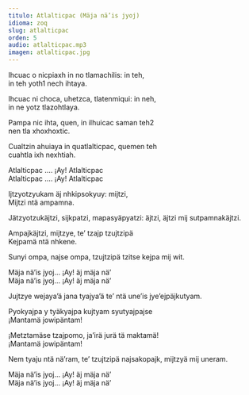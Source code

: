 ```yaml
---
titulo: Atlalticpac (Mäja nä’is jyoj)
idioma: zoq
slug: atlalticpac
orden: 5
audio: atlalticpac.mp3
imagen: atlalticpac.jpg
---
```


Ihcuac o nicpiaxh in no tlamachilis: in teh,<br>
in teh yoth1 nech ihtaya.<br>

Ihcuac ni choca, uhetzca, tlatenmiqui: in neh, <br>
in ne yotz tlazohtlaya.<br>

Pampa nic ihta, quen, in ilhuicac saman teh2<br>
nen tla xhoxhoxtic.<br>

Cualtzin ahuiaya in quatlalticpac, quemen teh <br>
cuahtla ixh nexhtiah.<br>

Atlalticpac …. ¡Ay! Atlalticpac <br>
Atlalticpac …. ¡Ay! Atlalticpac <br>

Ijtzyotzyukam äj nhkipsokyuy: mijtzi, <br>
Mijtzi ntä ampamna.<br>

Jätzyotzukäjtzi, sijkpatzi, mapasyäpyatzi: äjtzi, äjtzi mij sutpamnakäjtzi. <br>

Ampajkäjtzi, mijtzye, te’ tzajp tzujtzipä<br>
Kejpamä ntä nhkene.<br>

Sunyi ompa, najse ompa, tzujtzipä tzitse kejpa mij wit.<br>

Mäja nä’is jyoj… ¡Ay! äj mäja nä’<br>
Mäja nä’is jyoj… ¡Ay! äj mäja nä’<br>

Jujtzye wejaya’ä jana tyajya’ä te’ ntä une’is jye’ejpäjkutyam.<br>

Pyokyajpa y tyäkyajpa kujtyam syutyajpajse<br>
¡Mantamä jowipäntam!<br>

¡Metztamäse tzajpomo, ja’irä jurä tä maktamä!<br>
¡Mantamä jowipäntam!<br>

Nem tyaju ntä nä’ram, te’ tzujtzipä najsakopajk, mijtzyä mij uneram.<br>

Mäja nä’is jyoj… ¡Ay! äj mäja nä’<br>
Mäja nä’is jyoj… ¡Ay! äj mäja nä’<br>
